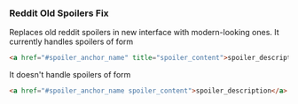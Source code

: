 ### Reddit Old Spoilers Fix

Replaces old reddit spoilers in new interface with modern-looking ones. It currently handles spoilers of form
```html
<a href="#spoiler_anchor_name" title="spoiler_content">spoiler_description</a>
```

It doesn't handle spoilers of form
```html
<a href="#spoiler_anchor_name spoiler_content">spoiler_description</a>
```
